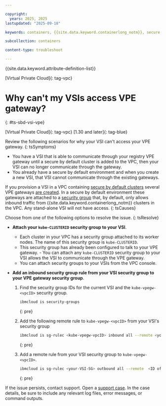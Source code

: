 ```yaml
---

copyright: 
  years: 2025, 2025
lastupdated: "2025-09-18"

keywords: containers, {{site.data.keyword.containerlong_notm}}, secure by default, {{site.data.keyword.containerlong_notm}}, outbound traffic protection, limitations, vpe, vsi

subcollection: containers

content-type: troubleshoot

---
```


{{site.data.keyword.attribute-definition-list}}

[Virtual Private Cloud]{: tag-vpc}


# Why can't my VSIs access VPE gateway?
{: #ts-sbd-vsi-vpe}

[Virtual Private Cloud]{: tag-vpc}
[1.30 and later]{: tag-blue}


Review the following scenarios for why your VSI can't access your VPE gateway.
{: tsSymptoms}

- You have a VSI that is able to communicate through your registry VPE gateway until a secure by default cluster is added to the VPC, then your VSI can no longer communicate through the gateway.
- You already have a secure by default environment and when you create a new VSI, that VSI cannot communicate through the existing gateways.



If you provision a VSI in a VPC containing [secure by default clusters](/docs/containers?topic=containers-vpc-security-group-reference) several VPE gateways [are created](/docs/containers?topic=containers-vpc-security-group-reference#sbd-managed-vpe-gateways). In a secure by default environment these gateways are attached to a [security group](/docs/containers?topic=containers-vpc-security-group-reference#vpc-sg-kube-vpegw-vpc-id) that, by default, only allows inbound traffic from {{site.data.keyword.containerlong_notm}} clusters in the VPC. Any stand-alone VSI will not have access.
{: tsCauses}

Choose from one of the following options to resolve the issue.
{: tsResolve}

- **Attach your `kube-CLUSTERID` security group to your VSI**.
    - Each cluster in your VPC has a security group attached to its worker nodes. The name of this security group is `kube-CLUSTERID`.
    - This security group has already been configured to talk to your VPE gateway. - You can attach any `kube-CLUSTERID` security group to your VSI allows the VSI to communicate through the VPE gateway.
    - You can attach security groups to your VSIs from the VPC console.

- **Add an inbound security group rule from your VSI security group to your VPE gateway security group**.
    1. Find the security group IDs for the current VSI and the `kube-vpegw-<vpcID>` security group.
        ```sh
        ibmcloud is security-groups
        ```
        {: pre}

    1. Add the following remote rule to `kube-vpegw-<vpcID>` from your VSI's security group
        ```sh
        ibmcloud is sg-rulec <kube-vpegw-vpcID> inbound all --remote <your-VSI-SG-ID>
        ```
        {: pre}

    1. Add a remote rule from your VSI security group to `kube-vpegw-<vpcID>`.
        ```sh
        ibmcloud is sg-rulec <your-VSI-SG> outbound all --remote  <ID of kube-vpegw-vpcID>
        ```
        {: pre}

If the issue persists, contact support. Open a [support case](/docs/account?topic=account-using-avatar). In the case details, be sure to include any relevant log files, error messages, or command outputs.
